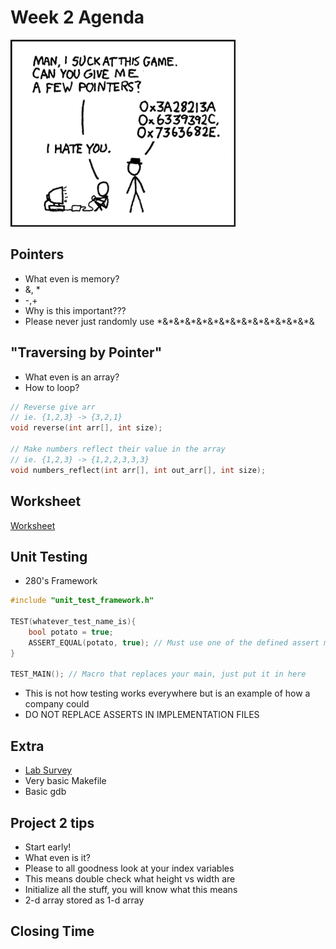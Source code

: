 # Week 2 Agenda
![Image](.other/pictures/pointers.png)

## Pointers
- What even is memory?
- &, \*
- \-,\+
- Why is this important???
- Please never just randomly use \*&\*&\*&\*&\*&\*&\*&\*&\*&\*&\*&\*&\*&\*&

## "Traversing by Pointer"
- What even is an array?
- How to loop?

~~~cpp
// Reverse give arr
// ie. {1,2,3} -> {3,2,1}
void reverse(int arr[], int size);

// Make numbers reflect their value in the array
// ie. {1,2,3} -> {1,2,2,3,3,3}
void numbers_reflect(int arr[], int out_arr[], int size);
~~~

## Worksheet
[Worksheet](https://docs.google.com/document/d/1L-UvGJGfIpWdMCe5qhSB46zo8iIlrWI67x9RAcjVARw/edit)

## Unit Testing
- 280's Framework

```cpp
#include "unit_test_framework.h"

TEST(whatever_test_name_is){
	bool potato = true;
	ASSERT_EQUAL(potato, true); // Must use one of the defined assert macros
}

TEST_MAIN(); // Macro that replaces your main, just put it in here
```

- This is not how testing works everywhere but is an example of how a company could
- DO NOT REPLACE ASSERTS IN IMPLEMENTATION FILES

## Extra
- [Lab Survey](https://docs.google.com/forms/d/1Wku4LmK3ACVGLzZ0BGNL_q5RQmzxA1D1wGhGH0XKIKo/edit)
- Very basic Makefile
- Basic gdb

## Project 2 tips
- Start early!
- What even is it?
- Please to all goodness look at your index variables
- This means double check what height vs width are
- Initialize all the stuff, you will know what this means
- 2-d array stored as 1-d array

## Closing Time
